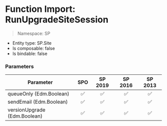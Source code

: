 # Function Import: RunUpgradeSiteSession

> Namespace: SP

- Entity type: SP.Site
- Is composable: false
- Is bindable: false

### Parameters

Parameter | SPO | SP 2019 | SP 2016 | SP 2013
----------|:---:|:-------:|:-------:|:-------:
queueOnly (Edm.Boolean) | ✅ | ✅ | ✅ | ✅
sendEmail (Edm.Boolean) | ✅ | ✅ | ✅ | ✅
versionUpgrade (Edm.Boolean) | ✅ | ✅ | ✅ | ✅